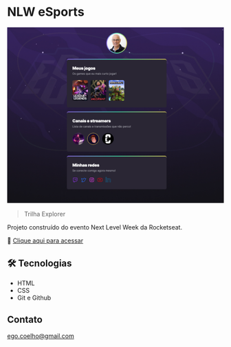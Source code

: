 # NLW eSports

![preview](./.github/preview.png)

> Trilha Explorer

Projeto construído do evento Next Level Week da Rocketseat.

🔗 [Clique aqui para acessar](https://eugeniocoelho.github.io/nlw-esports-explorer/)

## 🛠 Tecnologias

- HTML
- CSS
- Git e Github

## Contato

ego.coelho@gmail.com

